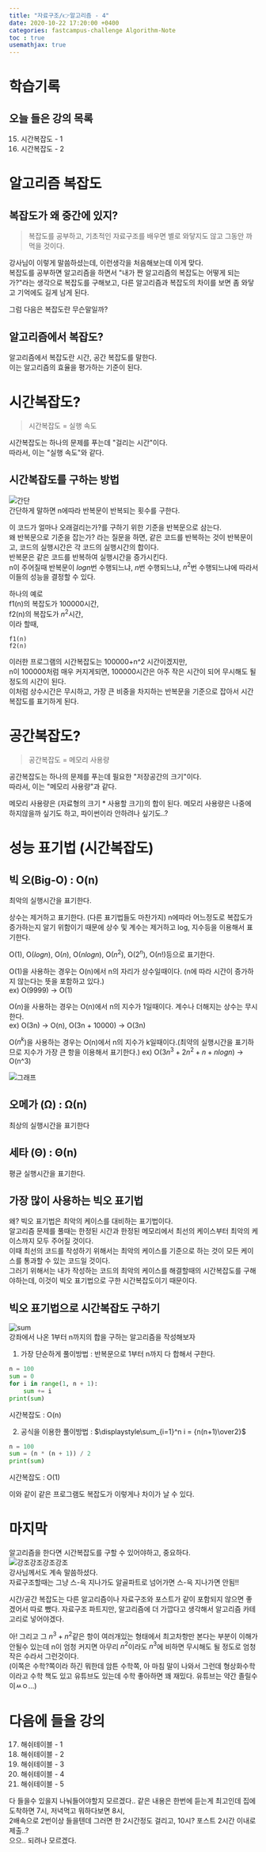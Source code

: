 ```yaml
---
title: "자료구조/👉알고리즘 - 4"
date: 2020-10-22 17:20:00 +0400
categories: fastcampus-challenge Algorithm-Note
toc : true
usemathjax: true
---
```

# 학습기록

## 오늘 들은 강의 목록

15. 시간복잡도 - 1
16. 시간복잡도 - 2

# 알고리즘 복잡도

## 복잡도가 왜 중간에 있지?

> 복잡도를 공부하고, 기초적인 자료구조를 배우면 별로 와닿지도 않고 그동안 까먹을 것이다.

강사님이 이렇게 말씀하셨는데, 이런생각을 처음해보는데 이게 맞다.  
복잡도를 공부하면 알고리즘을 하면서 "내가 짠 알고리즘의 복잡도는 어떻게 되는가?"라는 생각으로 복잡도를 구해보고, 다른 알고리즘과 복잡도의 차이를 보면 좀 와닿고 기억에도 길게 남게 된다.

그럼 다음은 복잡도란 무슨말일까?

## 알고리즘에서 복잡도?

알고리즘에서 복잡도란 시간, 공간 복잡도를 말한다.  
이는 알고리즘의 효율을 평가하는 기준이 된다.  

# 시간복잡도?

> 시간복잡도 = 실행 속도

시간복잡도는 하나의 문제를 푸는데 "걸리는 시간"이다.  
따라서, 이는 "실행 속도"와 같다.

## 시간복잡도를 구하는 방법

![간단](/assets/images/fastchallenge/day4/주요요소간단명료.PNG)  
간단하게 말하면 n에따라 반복문이 반복되는 횟수를 구한다.

이 코드가 얼마나 오래걸리는가?를 구하기 위한 기준을 반복문으로 삼는다.  
왜 반복문으로 기준을 잡는가? 라는 질문을 하면, 같은 코드를 반복하는 것이 반복문이고, 코드의 실행시간은 각 코드의 실행시간의 합이다.  
반복문은 같은 코드를 반복하여 실행시간을 증가시킨다.  
n이 주어질때 반복문이 $log n$번 수행되느냐, $n$번 수행되느냐, $n^2$번 수행되느냐에 따라서 이들의 성능을 결정할 수 있다.  

하나의 예로  
f1(n)의 복잡도가 100000시간,  
f2(n)의 복잡도가 $n^2$시간,  
이라 할때,
```
f1(n)
f2(n)
```
이러한 프로그램의 시간복잡도는 100000+n^2 시간이겠지만,  
n이 100000처럼 매우 커지게되면, 100000시간은 아주 작은 시간이 되어 무시해도 될 정도의 시간이 된다.  
이처럼 상수시간은 무시하고, 가장 큰 비중을 차지하는 반복문을 기준으로 잡아서 시간복잡도를 표기하게 된다.

# 공간복잡도?

> 공간복잡도 = 메모리 사용량

공간복잡도는 하나의 문제를 푸는데 필요한 "저장공간의 크기"이다.  
따라서, 이는 "메모리 사용량"과 같다.

메모리 사용량은 (자료형의 크기 * 사용할 크기)의 합이 된다.
메모리 사용량은 나중에 하지않을까 싶기도 하고, 파이썬이라 안하려나 싶기도..?

# 성능 표기법 (시간복잡도)

## 빅 오(Big-O) : O(n)

최악의 실행시간을 표기한다.

상수는 제거하고 표기한다. (다른 표기법들도 마찬가지)
n에따라 어느정도로 복잡도가 증가하는지 알기 위함이기 때문에 상수 및 계수는 제거하고 log, 지수등을 이용해서 표기한다.

O($1$), O($log n$), O($n$), O($n log n$), O($n^2$), O($2^n$), O($n!$)등으로 표기한다.

O($1$)을 사용하는 경우는 O(n)에서 n의 자리가 상수일때이다. (n에 따라 시간이 증가하지 않는다는 뜻을 포함하고 있다.)  
ex) O(9999) -> O(1)  

O($n$)을 사용하는 경우는 O(n)에서 n의 지수가 1일때이다. 계수나 더해지는 상수는 무시한다.  
ex) O(3n) -> O(n), O(3n + 10000) -> O(3n)

O($n^k$)을 사용하는 경우는 O(n)에서 n의 지수가 k일때이다.(최약의 실행시간을 표기하므로 지수가 가장 큰 항을 이용해서 표기한다.)
ex) O($3n^3 + 2n^2 + n + n log n$) -> O(n^3)

![그래프](/assets/images/fastchallenge/day4/bigo.png)

## 오메가 (Ω) : Ω(n)

최상의 실행시간을 표기한다

## 세타 (Θ) : Θ(n)

평균 실행시간을 표기한다.

## 가장 많이 사용하는 빅오 표기법

왜? 빅오 표기법은 최악의 케이스를 대비하는 표기법이다.  
알고리즘 문제를 풀때는 한정된 시간과 한정된 메모리에서 최선의 케이스부터 최악의 케이스까지 모두 주어질 것이다.  
이때 최선의 코드를 작성하기 위해서는 최악의 케이스를 기준으로 하는 것이 모든 케이스를 통과할 수 있는 코드일 것이다.  
그러기 위해서는 내가 작성하는 코드의 최악의 케이스를 해결할때의 시간복잡도를 구해야하는데, 이것이 빅오 표기법으로 구한 시간복잡도이기 때문이다.

## 빅오 표기법으로 시간복잡도 구하기

![sum](/assets/images/fastchallenge/day4/time_complexity_example.PNG)  
강좌에서 나온 1부터 n까지의 합을 구하는 알고리즘을 작성해보자

1. 가장 단순하게 풀이방법 : 반복문으로 1부터 n까지 다 합해서 구한다.

```py
n = 100
sum = 0
for i in range(1, n + 1):
    sum += i
print(sum)
```

시간복잡도 : O(n)

2. 공식을 이용한 풀이방법 : $\displaystyle\sum_{i=1}^n i = {n(n+1)\over2}$

```py
n = 100
sum = (n * (n + 1)) / 2
print(sum)
```
시간복잡도 : O(1)

이와 같이 같은 프로그램도 복잡도가 이렇게나 차이가 날 수 있다.

# 마지막

알고리즘을 한다면 시간복잡도를 구할 수 있어야하고, 중요하다.  
![강조강조강조강조](/assets/images/fastchallenge/day4/시간복잡도강조.PNG)  
강사님께서도 계속 말씀하셨다.  
자료구조할때는 그냥 스-윽 지나가도 알골파트로 넘어가면 스-윽 지나가면 안됨!!

시간/공간 복잡도는 다른 알고리즘이나 자료구조와 포스트가 같이 포함되지 않으면 좋겠어서 따로 뺐다.
자료구조 파트지만, 알고리즘에 더 가깝다고 생각해서 알고리즘 카테고리로 넣어야겠다.

아! 그리고 그 $n^3 + n^2$같은 항이 여러개있는 형태에서 최고차항만 본다는 부분이 이해가 안될수 있는데 n이 엄청 커지면 아무리 $n^2$이라도 $n^3$에 비하면 무시해도 될 정도로 엄청 작은 수라서 그런것이다.  
(이쪽은 수학?쪽이라 하긴 뭐한데 암튼 수학쪽, 아 마침 말이 나와서 그런데 형상화수학이라고 수학 책도 있고 유튜브도 있는데 수학 좋아하면 꽤 재밌다. 유튜브는 약간 졸릴수이ㅆㅇ...)

# 다음에 들을 강의

17. 해쉬테이블 - 1
18. 해쉬테이블 - 2
19. 해쉬테이블 - 3
20. 해쉬테이블 - 4
21. 해쉬테이블 - 5

다 들을수 있을지 나눠들어야할지 모르겠다..
같은 내용은 한번에 듣는게 최고인데 집에 도착하면 7시, 저녁먹고 뭐하다보면 8시,  
2배속으로 2번이상 들을텐데 그러면 한 2시간정도 걸리고, 10시? 포스트 2시간 이내로 제출..?  
으으.. 되려나 모르겠다.